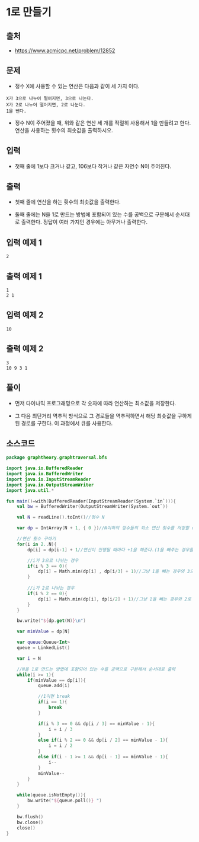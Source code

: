 # 1로 만들기

## 출처

* https://www.acmicpc.net/problem/12852

## 문제

* 정수 X에 사용할 수 있는 연산은 다음과 같이 세 가지 이다.

```
X가 3으로 나누어 떨어지면, 3으로 나눈다.
X가 2로 나누어 떨어지면, 2로 나눈다.
1을 뺀다.
```

* 정수 N이 주어졌을 때, 위와 같은 연산 세 개를 적절히 사용해서 1을 만들려고 한다. 연산을 사용하는 횟수의 최솟값을 출력하시오.

## 입력

* 첫째 줄에 1보다 크거나 같고, 106보다 작거나 같은 자연수 N이 주어진다.

## 출력

* 첫째 줄에 연산을 하는 횟수의 최솟값을 출력한다.

* 둘째 줄에는 N을 1로 만드는 방법에 포함되어 있는 수를 공백으로 구분해서 순서대로 출력한다. 정답이 여러 가지인 경우에는 아무거나 출력한다.

## 입력 예제 1

```
2
```

## 출력 예제 1

```
1
2 1
```

## 입력 예제 2

```
10
```

## 출력 예제 2

```
3
10 9 3 1
```

## 풀이

* 먼저 다이나믹 프로그래밍으로 각 숫자에 따라 연산하는 최소값을 저장한다.

* 그 다음 최단거리 역추적 방식으로 그 경로들을 역추적하면서 해당 최솟값을 구하게 된 경로를 구한다. 이 과정에서 큐를 사용한다.

## 소스코드

```kotlin
package graphtheory.graphtraversal.bfs

import java.io.BufferedReader
import java.io.BufferedWriter
import java.io.InputStreamReader
import java.io.OutputStreamWriter
import java.util.*

fun main()=with(BufferedReader(InputStreamReader(System.`in`))){
    val bw = BufferedWriter(OutputStreamWriter(System.`out`))

    val N = readLine().toInt()//정수 N

    var dp = IntArray(N + 1, { 0 })//N이하의 정수들의 최소 연산 횟수를 저장할 dp 배열

    //연산 횟수 구하기
    for(i in 2..N){
        dp[i] = dp[i-1] + 1//연산이 진행될 때마다 +1을 해준다.(1을 빼주는 경우를 역으로 계산)

        //i가 3으로 나뉘는 경우
        if(i % 3 == 0){
            dp[i] = Math.min(dp[i] , dp[i/3] + 1)//그냥 1을 빼는 경우와 3으로 나눈 경우에 대하여 대소 비교를 한다.
        }
        
        //i가 2로 나뉘는 경우
        if(i % 2 == 0){
            dp[i] = Math.min(dp[i], dp[i/2] + 1)//그냥 1을 빼는 경우와 2로 나눈 경우에 대하여 대소 비교를 한다.
        }
    }

    bw.write("${dp.get(N)}\n")

    var minValue = dp[N]

    var queue:Queue<Int>
    queue = LinkedList()

    var i = N

    //N을 1로 만드는 방법에 포함되어 있는 수를 공백으로 구분해서 순서대로 출력
    while(i >= 1){
        if(minValue == dp[i]){
            queue.add(i)

            //1이면 break
            if(i == 1){
                break
            }

            if(i % 3 == 0 && dp[i / 3] == minValue - 1){
                i = i / 3
            }
            else if(i % 2 == 0 && dp[i / 2] == minValue - 1){
                i = i / 2
            }
            else if(i - 1 >= 1 && dp[i - 1] == minValue - 1){
                i--
            }
            minValue--
        }
    }

    while(queue.isNotEmpty()){
        bw.write("${queue.poll()} ")
    }

    bw.flush()
    bw.close()
    close()
}
```
